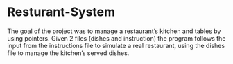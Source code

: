 # Resturant-System
The goal of the project was to manage a restaurant’s 
kitchen and tables by using pointers. Given 2 files 
(dishes and instruction) the program follows the 
input from the instructions file to simulate a real 
restaurant, using the dishes file to manage the 
kitchen’s served dishes.

